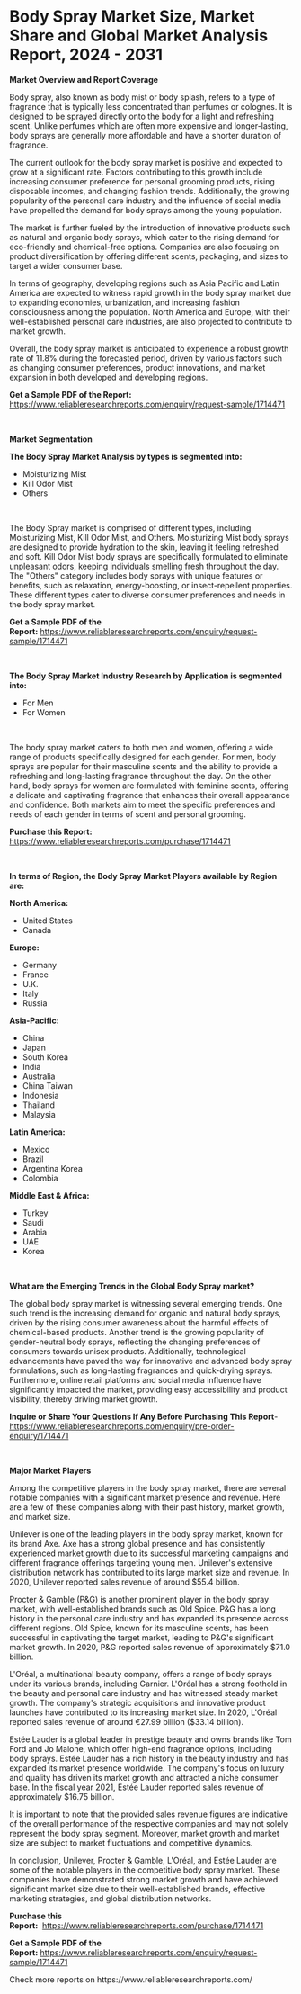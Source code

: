 <p><h1>Body Spray Market Size, Market Share and Global Market Analysis Report, 2024 - 2031</h1></p><p><strong>Market Overview and Report Coverage</strong></p>
<p><p>Body spray, also known as body mist or body splash, refers to a type of fragrance that is typically less concentrated than perfumes or colognes. It is designed to be sprayed directly onto the body for a light and refreshing scent. Unlike perfumes which are often more expensive and longer-lasting, body sprays are generally more affordable and have a shorter duration of fragrance.</p><p>The current outlook for the body spray market is positive and expected to grow at a significant rate. Factors contributing to this growth include increasing consumer preference for personal grooming products, rising disposable incomes, and changing fashion trends. Additionally, the growing popularity of the personal care industry and the influence of social media have propelled the demand for body sprays among the young population.</p><p>The market is further fueled by the introduction of innovative products such as natural and organic body sprays, which cater to the rising demand for eco-friendly and chemical-free options. Companies are also focusing on product diversification by offering different scents, packaging, and sizes to target a wider consumer base.</p><p>In terms of geography, developing regions such as Asia Pacific and Latin America are expected to witness rapid growth in the body spray market due to expanding economies, urbanization, and increasing fashion consciousness among the population. North America and Europe, with their well-established personal care industries, are also projected to contribute to market growth.</p><p>Overall, the body spray market is anticipated to experience a robust growth rate of 11.8% during the forecasted period, driven by various factors such as changing consumer preferences, product innovations, and market expansion in both developed and developing regions.</p></p>
<p><strong>Get a Sample PDF of the Report:</strong> <a href="https://www.reliableresearchreports.com/enquiry/request-sample/1714471">https://www.reliableresearchreports.com/enquiry/request-sample/1714471</a></p>
<p>&nbsp;</p>
<p><strong>Market Segmentation</strong></p>
<p><strong>The Body Spray Market Analysis by types is segmented into:</strong></p>
<p><ul><li>Moisturizing Mist</li><li>Kill Odor Mist</li><li>Others</li></ul></p>
<p>&nbsp;</p>
<p><p>The Body Spray market is comprised of different types, including Moisturizing Mist, Kill Odor Mist, and Others. Moisturizing Mist body sprays are designed to provide hydration to the skin, leaving it feeling refreshed and soft. Kill Odor Mist body sprays are specifically formulated to eliminate unpleasant odors, keeping individuals smelling fresh throughout the day. The "Others" category includes body sprays with unique features or benefits, such as relaxation, energy-boosting, or insect-repellent properties. These different types cater to diverse consumer preferences and needs in the body spray market.</p></p>
<p><strong>Get a Sample PDF of the Report:</strong>&nbsp;<a href="https://www.reliableresearchreports.com/enquiry/request-sample/1714471">https://www.reliableresearchreports.com/enquiry/request-sample/1714471</a></p>
<p>&nbsp;</p>
<p><strong>The Body Spray Market Industry Research by Application is segmented into:</strong></p>
<p><ul><li>For Men</li><li>For Women</li></ul></p>
<p>&nbsp;</p>
<p><p>The body spray market caters to both men and women, offering a wide range of products specifically designed for each gender. For men, body sprays are popular for their masculine scents and the ability to provide a refreshing and long-lasting fragrance throughout the day. On the other hand, body sprays for women are formulated with feminine scents, offering a delicate and captivating fragrance that enhances their overall appearance and confidence. Both markets aim to meet the specific preferences and needs of each gender in terms of scent and personal grooming.</p></p>
<p><strong>Purchase this Report:</strong>&nbsp; <a href="https://www.reliableresearchreports.com/purchase/1714471">https://www.reliableresearchreports.com/purchase/1714471</a></p>
<p>&nbsp;</p>
<p><strong>In terms of Region, the Body Spray Market Players available by Region are:</strong></p>
<p>
    <p> <strong> North America: </strong>
        <ul>
            <li>United States</li>
            <li>Canada</li>
        </ul>
        </p> 
    <p> <strong> Europe: </strong>
        <ul>
            <li>Germany</li>
            <li>France</li>
            <li>U.K.</li>
            <li>Italy</li>
            <li>Russia</li>
        </ul>
        </p> 
    <p> <strong> Asia-Pacific: </strong>
        <ul>
            <li>China</li>
            <li>Japan</li>
            <li>South Korea</li>
            <li>India</li>
            <li>Australia</li>
            <li>China Taiwan</li>
            <li>Indonesia</li>
            <li>Thailand</li>
            <li>Malaysia</li>
        </ul>
        </p> 
    <p> <strong> Latin America: </strong>
        <ul>
            <li>Mexico</li>
            <li>Brazil</li>
            <li>Argentina Korea</li>
            <li>Colombia</li>
        </ul>
        </p> 
    <p> <strong> Middle East & Africa: </strong>
        <ul>
            <li>Turkey</li>
            <li>Saudi</li>
            <li>Arabia</li>
            <li>UAE</li>
            <li>Korea</li>
        </ul>
    </p>
    </p>
<p>&nbsp;</p>
<p><strong>What are the Emerging Trends in the Global Body Spray market?</strong></p>
<p><p>The global body spray market is witnessing several emerging trends. One such trend is the increasing demand for organic and natural body sprays, driven by the rising consumer awareness about the harmful effects of chemical-based products. Another trend is the growing popularity of gender-neutral body sprays, reflecting the changing preferences of consumers towards unisex products. Additionally, technological advancements have paved the way for innovative and advanced body spray formulations, such as long-lasting fragrances and quick-drying sprays. Furthermore, online retail platforms and social media influence have significantly impacted the market, providing easy accessibility and product visibility, thereby driving market growth.</p></p>
<p><strong>Inquire or Share Your Questions If Any Before Purchasing This Report</strong>- <a href="https://www.reliableresearchreports.com/enquiry/pre-order-enquiry/1714471">https://www.reliableresearchreports.com/enquiry/pre-order-enquiry/1714471</a></p>
<p>&nbsp;</p>
<p><strong>Major Market Players</strong></p>
<p><p>Among the competitive players in the body spray market, there are several notable companies with a significant market presence and revenue. Here are a few of these companies along with their past history, market growth, and market size.</p><p>Unilever is one of the leading players in the body spray market, known for its brand Axe. Axe has a strong global presence and has consistently experienced market growth due to its successful marketing campaigns and different fragrance offerings targeting young men. Unilever's extensive distribution network has contributed to its large market size and revenue. In 2020, Unilever reported sales revenue of around $55.4 billion.</p><p>Procter & Gamble (P&G) is another prominent player in the body spray market, with well-established brands such as Old Spice. P&G has a long history in the personal care industry and has expanded its presence across different regions. Old Spice, known for its masculine scents, has been successful in captivating the target market, leading to P&G's significant market growth. In 2020, P&G reported sales revenue of approximately $71.0 billion.</p><p>L'Oréal, a multinational beauty company, offers a range of body sprays under its various brands, including Garnier. L'Oréal has a strong foothold in the beauty and personal care industry and has witnessed steady market growth. The company's strategic acquisitions and innovative product launches have contributed to its increasing market size. In 2020, L'Oréal reported sales revenue of around €27.99 billion ($33.14 billion).</p><p>Estée Lauder is a global leader in prestige beauty and owns brands like Tom Ford and Jo Malone, which offer high-end fragrance options, including body sprays. Estée Lauder has a rich history in the beauty industry and has expanded its market presence worldwide. The company's focus on luxury and quality has driven its market growth and attracted a niche consumer base. In the fiscal year 2021, Estée Lauder reported sales revenue of approximately $16.75 billion.</p><p>It is important to note that the provided sales revenue figures are indicative of the overall performance of the respective companies and may not solely represent the body spray segment. Moreover, market growth and market size are subject to market fluctuations and competitive dynamics.</p><p>In conclusion, Unilever, Procter & Gamble, L'Oréal, and Estée Lauder are some of the notable players in the competitive body spray market. These companies have demonstrated strong market growth and have achieved significant market size due to their well-established brands, effective marketing strategies, and global distribution networks.</p></p>
<p><strong>Purchase this Report:</strong>&nbsp;&nbsp;<a href="https://www.reliableresearchreports.com/purchase/1714471">https://www.reliableresearchreports.com/purchase/1714471</a></p>
<p></p>
<p><strong>Get a Sample PDF of the Report:</strong>&nbsp;<a href="https://www.reliableresearchreports.com/enquiry/request-sample/1714471">https://www.reliableresearchreports.com/enquiry/request-sample/1714471</a></p>
<p>Check more reports on https://www.reliableresearchreports.com/</p>